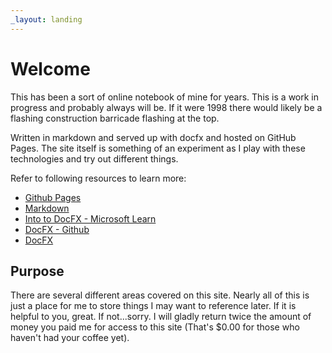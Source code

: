 ```yaml
---
_layout: landing
---
```


# Welcome

This has been a sort of online notebook of mine for years. This is a work in progress and probably always will be. If it were 1998 there would likely be a flashing construction barricade flashing at the top.

Written in markdown and served up with docfx and hosted on GitHub Pages. The site itself is something of an experiment as I play with these technologies and try out different things.

Refer to following resources to learn more:

- [Github Pages](https://pages.github.com/)
- [Markdown](http://daringfireball.net/projects/markdown/)
- [Into to DocFX - Microsoft Learn](https://learn.microsoft.com/en-us/shows/on-dotnet/intro-to-docfx)
- [DocFX - Github](https://github.com/dotnet/docfx)
- [DocFX](https://dotnet.github.io/docfx/docs/basic-concepts.html)

## Purpose

There are several different areas covered on this site. Nearly all of this is just a place for me to store things I may want to reference later. If it is helpful to you, great. If not...sorry. I will gladly return twice the amount of money you paid me for access to this site (That's $0.00 for those who haven't had your coffee yet).
